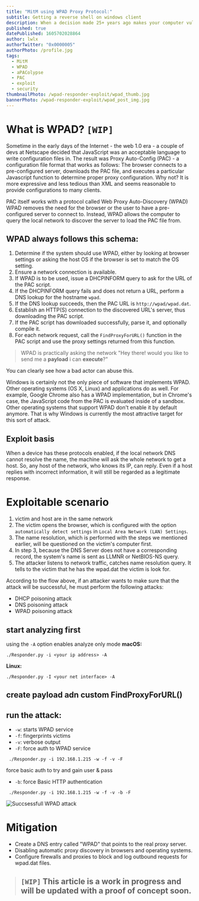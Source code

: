 ```yaml
---
title: "MitM using WPAD Proxy Protocol:"
subtitle: Getting a reverse shell on windows client
description: When a decision made 25+ years ago makes your computer vulnerable to the stupidest attack you've heard of.
published: true
datePublished: 1605702028864
author: lwlx
authorTwitter: "0x0000005"
authorPhoto: /profile.jpg
tags:
  - MitM
  - WPAD
  - aPAColypse
  - PAC
  - exploit
  - security
thumbnailPhoto: /wpad-responder-exploit/wpad_thumb.jpg
bannerPhoto: /wpad-responder-exploit/wpad_post_img.jpg
---
```


# What is WPAD? `[WIP]`

Sometime in the early days of the Internet - the web 1.0 era - a couple of devs at Netscape decided that JavaScript was an acceptable language to write configuration files in. The result was Proxy Auto-Config (PAC) - a configuration file format that works as follows: The browser connects to a pre-configured server, downloads the PAC file, and executes a particular Javascript function to determine proper proxy configuration. Why not? It is more expressive and less tedious than XML and seems reasonable to provide configurations to many clients.

PAC itself works with a protocol called Web Proxy Auto-Discovery (WPAD) WPAD removes the need for the browser or the user to have a pre-configured server to connect to. Instead, WPAD allows the computer to query the local network to discover the server to load the PAC file from.

## WPAD always follows this schema:

1. Determine if the system should use WPAD, either by looking at browser settings or asking the host OS if the browser is set to match the OS setting.
2. Ensure a network connection is available.
3. If WPAD is to be used, issue a DHCPINFORM query to ask for the URL of the PAC script.
4. If the DHCPINFORM query fails and does not return a URL, perform a DNS lookup for the hostname `wpad`.
5. If the DNS lookup succeeds, then the PAC URL is `http://wpad/wpad.dat`.
6. Establish an HTTP(S) connection to the discovered URL's server, thus downloading the PAC script.
7. If the PAC script has downloaded successfully, parse it, and optionally compile it.
8. For each network request, call the `FindProxyForURL()` function in the PAC script and use the proxy settings returned from this function.

> WPAD is practically asking the network "Hey there! would you like to send me a **payload** i can **execute**?"

You can clearly see how a bad actor can abuse this.

Windows is certainly not the only piece of software that implements WPAD. Other operating systems (OS X, Linux) and applications do as well. For example, Google Chrome also has a WPAD implementation, but in Chrome's case, the JavaScript code from the PAC is evaluated inside of a sandbox. Other operating systems that support WPAD don't enable it by default anymore. That is why Windows is currently the most attractive target for this sort of attack.

## Exploit basis

When a device has these protocols enabled, if the local network DNS cannot resolve the name, the machine will ask the whole network to get a host. So, any host of the network, who knows its IP, can reply. Even if a host replies with incorrect information, it will still be regarded as a legitimate response.

# Exploitable scenario

1. victim and host are in the same network
2. The victim opens the browser, which is configured with the option `automatically detect settings` in `Local Area Network (LAN) Settings`.
3. The name resolution, which is performed with the steps we mentioned earlier, will be questioned on the victim's computer first.
4. In step 3, because the DNS Server does not have a corresponding record, the system's name is sent as LLMNR or NetBIOS-NS query.
5. The attacker listens to network traffic, catches name resolution query. It tells to the victim that he has the wpad.dat the victim is look for.

According to the flow above, if an attacker wants to make sure that the attack will be successful, he must perform the following attacks:

- DHCP poisoning attack
- DNS poisoning attack
- WPAD poisoning attack

<!--
# proof of concept

## install Responder

## configure config
-->

## start analyzing first

using the `-A` option enables analyze only mode
**macOS:**

```shell
./Responder.py -i <your ip address> -A
```

**Linux:**

```shell
./Responder.py -I <your net interface> -A
```

## create payload adn custom FindProxyForURL()

## run the attack:

- `-w`: starts WPAD service
- `-f`: fingerprints victims
- `-v`: verbose output
- `-F`: force auth to WPAD service

```shell
 ./Responder.py -i 192.168.1.215 -w -f -v -F
```

force basic auth to try and gain user & pass

- `-b`: force Basic HTTP authentication

```shell
 ./Responder.py -i 192.168.1.215 -w -f -v -b -F
```

![Succsessfull WPAD attack](/wpad-responder-exploit/responder-intercepted.png "Succsessfull WPAD attack, planting a reverse shell on the victim.")

# Mitigation

- Create a DNS entry called "WPAD" that points to the real proxy server.
- Disabling automatic proxy discovery in browsers and operating systems.
- Configure firewalls and proxies to block and log outbound requests for wpad.dat files.

> ## `[WIP]` This article is a work in progress and will be updated with a proof of concept soon.

<!--
## Read more about this topic:

[https://googleprojectzero.blogspot.com/2017/12/apacolypse-now-exploiting-windows-10-in_18.html](https://googleprojectzero.blogspot.com/2017/12/apacolypse-now-exploiting-windows-10-in_18.html)
-->
